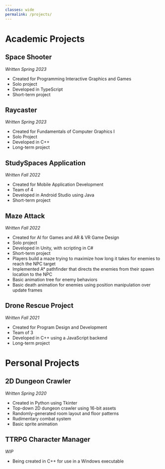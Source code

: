 ```yaml
---
classes: wide
permalink: /projects/
---
```


# Academic Projects
## Space Shooter
*Written Spring 2023*
- Created for Programming Interactive Graphics and Games
- Solo project
- Developed in TypeScript
- Short-term project

## Raycaster
*Written Spring 2023*
- Created for Fundamentals of Computer Graphics I
- Solo Project
- Developed in C++
- Long-term project

## StudySpaces Application
*Written Fall 2022*
- Created for Mobile Application Development
- Team of 4
- Developed in Android Studio using Java
- Short-term project

## Maze Attack
*Written Fall 2022*
- Created for AI for Games and AR & VR Game Design
- Solo project
- Developed in Unity, with scripting in C#
- Short-term project
- Players build a maze trying to maximize how long it takes for enemies to reach the NPC target
- Implemented A* pathfinder that directs the enemies from their spawn location to the NPC
- Basic animation tree for enemy behaviors
- Basic death animation for enemies using position manipulation over update frames

## Drone Rescue Project
*Written Fall 2021*
- Created for Program Design and Development
- Team of 3
- Developed in C++ using a JavaScript backend
- Long-term project


# Personal Projects
## 2D Dungeon Crawler
*Written Spring 2020*
- Created in Python using Tkinter
- Top-down 2D dungeon crawler using 16-bit assets
- Randomly-generated room layout and floor patterns
- Rudimentary combat system
- Basic sprite animation

## TTRPG Character Manager
*WIP*
- Being created in C++ for use in a Windows executable
